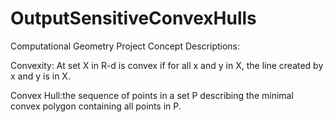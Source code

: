 # OutputSensitiveConvexHulls
Computational Geometry Project Concept Descriptions:

Convexity: At set X in R-d is convex if for all x and y in X, the line created by x and y is in X.

Convex Hull:the sequence of points in a set P describing the minimal convex polygon containing all points in P.
